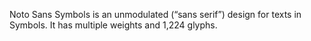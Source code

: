 Noto Sans Symbols is an unmodulated (“sans serif”) design for texts in Symbols. It has multiple weights and 1,224 glyphs.